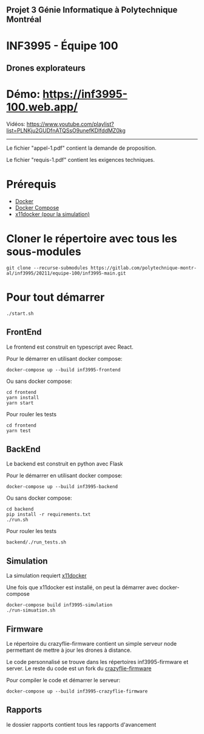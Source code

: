 ## Projet 3 Génie Informatique à Polytechnique Montréal

# INF3995 - Équipe 100

## Drones explorateurs

# Démo:  https://inf3995-100.web.app/

Vidéos: https://www.youtube.com/playlist?list=PLNKju2GUDfnATQSsO9unefKDlfddMZ0kg

---

Le fichier "appel-1.pdf" contient la demande de proposition.

Le fichier "requis-1.pdf" contient les exigences techniques.

# Prérequis

* [Docker](https://docs.docker.com/get-docker/)
* [Docker Compose](https://docs.docker.com/compose/install/)
* [x11docker (pour la simulation)](https://github.com/mviereck/x11docker)

# Cloner le répertoire avec tous les sous-modules

```
git clone --recurse-submodules https://gitlab.com/polytechnique-montr-al/inf3995/20211/equipe-100/inf3995-main.git
```

# Pour tout démarrer
```
./start.sh
```

## FrontEnd

Le frontend est construit en typescript avec React.

Pour le démarrer en utilisant docker compose:
```
docker-compose up --build inf3995-frontend
```

Ou sans docker compose:

```
cd frontend
yarn install
yarn start
```

Pour rouler les tests
```shell
cd frontend
yarn test
```

## BackEnd

Le backend est construit en python avec Flask

Pour le démarrer en utilisant docker compose:
```
docker-compose up --build inf3995-backend
```

Ou sans docker compose:

```
cd backend
pip install -r requirements.txt
./run.sh
```

Pour rouler les tests
```shell
backend/./run_tests.sh
```

## Simulation

La simulation requiert [x11docker](https://github.com/mviereck/x11docker)

Une fois que x11docker est installé, on peut la démarrer avec docker-compose
```shell
docker-compose build inf3995-simulation
./run-simuation.sh
```

## Firmware

Le répertoire du crazyflie-firmware contient un simple serveur node permettant de mettre à jour les drones à distance. 

Le code personnalisé se trouve dans les répertoires inf3995-firmware et server. Le reste du code est un fork du [crazyflie-firmware](https://github.com/bitcraze/crazyflie-firmware)

Pour compiler le code et démarrer le serveur:

```shell
docker-compose up --build inf3995-crazyflie-firmware
```


## Rapports

le dossier rapports contient tous les rapports d'avancement
